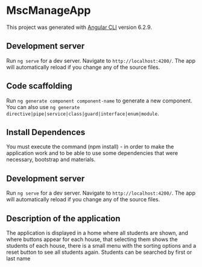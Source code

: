 # MscManageApp

This project was generated with [Angular CLI](https://github.com/angular/angular-cli) version 6.2.9.

## Development server

Run `ng serve` for a dev server. Navigate to `http://localhost:4200/`. The app will automatically reload if you change any of the source files.

## Code scaffolding

Run `ng generate component component-name` to generate a new component. You can also use `ng generate directive|pipe|service|class|guard|interface|enum|module`.

## Install Dependences

You must execute the command (npm install) - in order to make the application work and to be able to use some dependencies that were necessary, bootstrap and materials.


## Development server

Run `ng serve` for a dev server. Navigate to `http://localhost:4200/`. The app will automatically reload if you change any of the source files.

## Description of the application
The application is displayed in a home where all students are shown, and where buttons appear for each house, that selecting them shows the students of each house, there is a small menu with the sorting options and a reset button to see all students again. Students can be searched by first or last name
